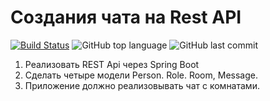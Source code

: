 #  Создания чата на Rest API

[![Build Status](https://app.travis-ci.com/SlartiBartFast-art/job4j_chat.svg?branch=master)](https://app.travis-ci.com/SlartiBartFast-art/job4j_chat)
![GitHub top language](https://img.shields.io/github/languages/top/SlartiBartFast-art/job4j_chat?logo=java&logoColor=red)
![GitHub last commit](https://img.shields.io/github/last-commit/SlartiBartFast-art/job4j_chat?logo=github)

1. Реализовать REST Api через Spring Boot
2. Сделать четыре модели Person. Role. Room, Message.
3. Приложение должно реализовывать чат c комнатами.
